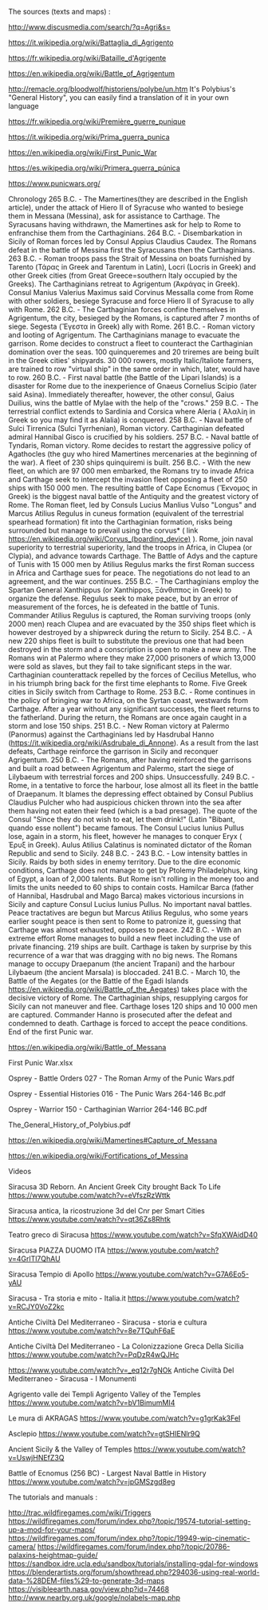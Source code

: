 The sources (texts and maps) :

http://www.discusmedia.com/search/?q=Agri&s=

https://it.wikipedia.org/wiki/Battaglia_di_Agrigento

https://fr.wikipedia.org/wiki/Bataille_d'Agrigente

https://en.wikipedia.org/wiki/Battle_of_Agrigentum

http://remacle.org/bloodwolf/historiens/polybe/un.htm It's Polybius's "General History", you can easily find a translation of it in your own language

https://fr.wikipedia.org/wiki/Première_guerre_punique

https://it.wikipedia.org/wiki/Prima_guerra_punica

https://en.wikipedia.org/wiki/First_Punic_War

https://es.wikipedia.org/wiki/Primera_guerra_púnica

https://www.punicwars.org/

Chronology
265 B.C. - The Mamertines(they are described in the English article), under the attack of Hiero II of Syracuse who wanted to besiege them in Messana (Messina), ask for assistance to Carthage. The Syracusans having withdrawn, the Mamertines ask for help to Rome to enfranchise them from the Carthaginians.
264 B.C. - Disembarkation in Sicily of Roman forces led by Consul Appius Claudius Caudex. The Romans defeat in the battle of Messina first the Syracusans then the Carthaginians.
263 B.C. - Roman troops pass the Strait of Messina on boats furnished by Tarento (Τάρας in Greek and Tarentum in Latin),  Locri (Locris in Greek) and other Greek cities (from Great Greece=southern Italy occupied by the Greeks). The Carthaginians retreat to Agrigentum (Ἀκράγας in Greek). Consul Manius Valerius Maximus said Corvinus Messalla come from Rome with other soldiers, besiege Syracuse and force Hiero II of Syracuse to ally with Rome.
262 B.C. - The Carthaginian forces confine themselves in Agrigentum, the city, besieged by the Romans, is captured after 7 months of siege. Segesta (Ἕγεστα in Greek) ally with Rome.
261 B.C. - Roman victory and looting of Agrigentum. The Carthaginians manage to evacuate the garrison. Rome decides to construct a fleet to counteract the Carthaginian domination over the seas. 100 quinqueremes and 20 triremes are being built in the Greek cities' shipyards. 30 000 rowers, mostly Italic/Italiote farmers, are trained to row "virtual ship" in the same order in which, later, would have to row.
260 B.C. - First naval battle (the Battle of the Lipari Islands) is a disaster for Rome due to the inexperience of Gnaeus Cornelius Scipio (later said Asina). Immediately thereafter, however, the other consul, Gaius Duilius, wins the battle of Mylae with the help of the "crows."
259 B.C. - The terrestrial conflict extends to Sardinia and Corsica where Aleria ( Ἀλαλίη in Greek so you may find it as Alalia) is conquered.
258 B.C. - Naval battle of Sulci Tirrenica (Sulci Tyrrhenian), Roman victory. Carthaginian defeated admiral Hannibal Gisco is crucified by his soldiers.
257 B.C. - Naval battle of Tyndaris, Roman victory. Rome decides to restart the aggressive policy of Agathocles (the guy who hired Mamertines mercenaries at the beginning of the war). A fleet of 230 ships quinquiremi is built.
256 B.C. -  With the new fleet, on which are 97 000 men embarked, the Romans try to invade Africa and Carthage seek to intercept the invasion fleet opposing a fleet of 250 ships with 150 000 men.  The resulting battle of Cape Ecnomus (Ἔκνομος in Greek) is the biggest naval battle of the Antiquity and the greatest victory of Rome. The Roman fleet, led by Consuls Lucius Manlius Vulso "Longus" and Marcus Atilius Regulus in cuneus formation (equivalent of the terrestrial spearhead formation) fit into the Carthaginian formation, risks being surrounded but manage to prevail using the corvus* ( link https://en.wikipedia.org/wiki/Corvus_(boarding_device) ). Rome, join naval superiority to terrestrial superiority, land the troops in Africa, in Clupea (or Clypia), and advance towards Carthage. The Battle of Adys and the capture of Tunis with 15 000 men by Atilius Regulus marks the first Roman success in Africa and Carthage sues for peace. The negotiations do not lead to an agreement, and the war continues.
255 B.C. - The Carthaginians employ the Spartan General Xanthippus (or Xanthippos, Ξάνθιππος in Greek) to organize the defense. Regulus seek to make peace, but by an error of measurement of the forces, he is defeated in the battle of Tunis. Commander Atilius Regulus is captured, the Roman surviving troops (only 2000 men) reach Clupea and are evacuated by the 350 ships fleet which is however destroyed by a shipwreck during the return to Sicily.
254 B.C. - A new 220 ships fleet is built to substitute the previous one that had been destroyed in the storm and a conscription is open to make a new army. The Romans win at Palermo where they make 27,000 prisoners of which 13,000 were sold as slaves, but they fail to take significant steps in the war. Carthaginian counterattack repelled by the forces of Cecilius Metellus, who in his triumph bring back for the first time elephants to Rome. Five Greek cities in Sicily switch from Carthage to Rome.
253 B.C. - Rome continues in the policy of bringing war to Africa, on the Syrtan coast, westwards from Carthage. After a year without any significant successes, the fleet returns to the fatherland. During the return, the Romans are once again caught in a storm and lose 150 ships.
251 B.C. - New Roman victory at Palermo (Panormus) against the Carthaginians led by Hasdrubal Hanno (https://it.wikipedia.org/wiki/Asdrubale_di_Annone). As a result from the last defeats, Carthage reinforce the garrison in Sicily and reconquer Agrigentum.
250 B.C. - The Romans, after having reinforced the garrisons and built a road between Agrigentum and Palermo, start the siege of Lilybaeum with terrestrial forces and 200 ships. Unsuccessfully.
249 B.C. - Rome, in a tentative to force the harbour, lose almost all its fleet in the battle of Draepanum. It blames the depressing effect obtained by Consul Publius Claudius Pulcher who had auspicious chicken thrown into the sea after them having not eaten their feed (which is a bad presage). The quote of the Consul "Since they do not wish to eat, let them drink!" (Latin "Bibant, quando esse nollent") became famous. The Consul Lucius Iunius Pullus lose, again in a storm, his fleet, however he manages to conquer Eryx ( Έρυξ  in Greek). Aulus Atilius Calatinus is nominated dictator of the Roman Republic and send to Sicily.
248 B.C. - 243 B.C. - Low intensity battles in Sicily. Raids by both sides in enemy territory. Due to the dire economic conditions, Carthage does not manage to get by Ptolemy Philadelphus, king of Egypt, a loan of 2,000 talents. But Rome isn't rolling in the money too and limits the units needed to 60 ships to contain costs. Hamilcar Barca (father of Hannibal, Hasdrubal and Mago Barca) makes victorious incursions in Sicily and capture Consul Lucius Iunius Pullus. No important naval battles.  Peace tractatives are begun but Marcus Atilius Regulus, who some years earlier sought peace is then sent to Rome to patronize it, guessing that Carthage was almost exhausted, opposes to peace.
242 B.C. - With an extreme effort Rome manages to build a new fleet including the use of private financing. 219 ships are built. Carthage is taken by surprise by this recurrence of a war that was dragging with no big news. The Romans manage to occupy Draepanum (the ancient Trapani) and  the harbour Lilybaeum (the ancient Marsala) is bloccaded.
241 B.C. - March 10, the Battle of the Aegates (or the Battle of the Egadi Islands https://en.wikipedia.org/wiki/Battle_of_the_Aegates) takes place with the decisive victory of Rome. The Carthaginian ships, resupplying cargos for Sicily can not maneuver and flee. Carthage loses 120 ships and 10 000 men are captured. Commander Hanno is prosecuted after the defeat and condemned to death. Carthage is forced to accept the peace conditions. End of the first Punic war.
 

https://en.wikipedia.org/wiki/Battle_of_Messana

First Punic War.xlsx

Osprey - Battle Orders 027 - The Roman Army of the Punic Wars.pdf

Osprey - Essential Histories 016 - The Punic Wars 264-146 Bc.pdf

Osprey - Warrior 150 - Carthaginian Warrior 264-146 BC.pdf

The_General_History_of_Polybius.pdf

https://en.wikipedia.org/wiki/Mamertines#Capture_of_Messana

https://en.wikipedia.org/wiki/Fortifications_of_Messina

Videos

Siracusa 3D Reborn. An Ancient Greek City brought Back To Life
https://www.youtube.com/watch?v=eVfszRzWttk

Siracusa antica, la ricostruzione 3d del Cnr per Smart Cities
https://www.youtube.com/watch?v=qt36Zs8Rhtk

Teatro greco di Siracusa
https://www.youtube.com/watch?v=SfqXWAidD40

Siracusa PIAZZA DUOMO ITA
https://www.youtube.com/watch?v=4GrlTl7QhAU

Siracusa Tempio di Apollo
https://www.youtube.com/watch?v=G7A6Eo5-yAU

Siracusa - Tra storia e mito - Italia.it
https://www.youtube.com/watch?v=RCJY0VoZ2kc

Antiche Civiltà Del Mediterraneo - Siracusa - storia e cultura
https://www.youtube.com/watch?v=8e7TQuhF6aE

Antiche Civiltà Del Mediterraneo - La Colonizzazione Greca Della Sicilia
https://www.youtube.com/watch?v=PqDzR4wQJHc

https://www.youtube.com/watch?v=_eq12r7gNOk
Antiche Civiltà Del Mediterraneo - Siracusa - I Monumenti

Agrigento valle dei Templi Agrigento Valley of the Temples
https://www.youtube.com/watch?v=bV1BimumMI4

Le mura di AKRAGAS
https://www.youtube.com/watch?v=g1grKak3FeI

Asclepio
https://www.youtube.com/watch?v=gtSHIENlr9Q

Ancient Sicily & the Valley of Temples
https://www.youtube.com/watch?v=UswjHNEfZ3Q

Battle of Ecnomus (256 BC) - Largest Naval Battle in History
https://www.youtube.com/watch?v=jpGMSzgd8eg


The tutorials and manuals :

http://trac.wildfiregames.com/wiki/Triggers
https://wildfiregames.com/forum/index.php?/topic/19574-tutorial-setting-up-a-mod-for-your-maps/
https://wildfiregames.com/forum/index.php?/topic/19949-wip-cinematic-camera/
https://wildfiregames.com/forum/index.php?/topic/20786-palaxins-heightmap-guide/
https://sandbox.idre.ucla.edu/sandbox/tutorials/installing-gdal-for-windows
https://blenderartists.org/forum/showthread.php?294036-using-real-world-data-%28DEM-files%29-to-generate-3d-maps
https://visibleearth.nasa.gov/view.php?id=74468
http://www.nearby.org.uk/google/nolabels-map.php

